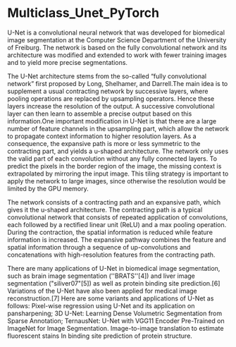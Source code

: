 # Multiclass_Unet_PyTorch

U-Net is a convolutional neural network that was developed for biomedical image segmentation at the Computer Science Department of the University of Freiburg. The network is based on the fully convolutional network and its architecture was modified and extended to work with fewer training images and to yield more precise segmentations.

The U-Net architecture stems from the so-called “fully convolutional network” first proposed by Long, Shelhamer, and Darrell.The main idea is to supplement a usual contracting network by successive layers, where pooling operations are replaced by upsampling operators. Hence these layers increase the resolution of the output. A successive convolutional layer can then learn to assemble a precise output based on this information.One important modification in U-Net is that there are a large number of feature channels in the upsampling part, which allow the network to propagate context information to higher resolution layers. As a consequence, the expansive path is more or less symmetric to the contracting part, and yields a u-shaped architecture. The network only uses the valid part of each convolution without any fully connected layers. To predict the pixels in the border region of the image, the missing context is extrapolated by mirroring the input image. This tiling strategy is important to apply the network to large images, since otherwise the resolution would be limited by the GPU memory.

The network consists of a contracting path and an expansive path, which gives it the u-shaped architecture. The contracting path is a typical convolutional network that consists of repeated application of convolutions, each followed by a rectified linear unit (ReLU) and a max pooling operation. During the contraction, the spatial information is reduced while feature information is increased. The expansive pathway combines the feature and spatial information through a sequence of up-convolutions and concatenations with high-resolution features from the contracting path.

There are many applications of U-Net in biomedical image segmentation, such as brain image segmentation (''BRATS''[4]) and liver image segmentation ("siliver07"[5]) as well as protein binding site prediction.[6] Variations of the U-Net have also been applied for medical image reconstruction.[7] Here are some variants and applications of U-Net as follows: Pixel-wise regression using U-Net and its application on pansharpening; 3D U-Net: Learning Dense Volumetric Segmentation from Sparse Annotation; TernausNet: U-Net with VGG11 Encoder Pre-Trained on ImageNet for Image Segmentation. Image-to-image translation to estimate fluorescent stains In binding site prediction of protein structure.
